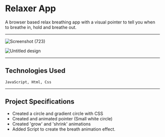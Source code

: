 # Relaxer App

A browser based relax breathing app with a visual pointer to tell you when to breathe in, hold and breathe out.

<hr>

![Screenshot (723)](https://user-images.githubusercontent.com/54171759/137633661-753a13f6-3873-487f-980b-552bf3b80fe5.png)

![Untitled design](https://user-images.githubusercontent.com/54171759/137633678-40b3d998-220f-471c-8e5c-51bf02ccf810.gif)

<hr>

## Technologies Used

```
JavaScript, Html, Css
```

<hr>

## Project Specifications

- Created a circle and gradient circle with CSS
- Created  and animated pointer (Small white circle)
- Created 'grow' and 'shrink' animations
- Added Script to create the breath animation effect.
